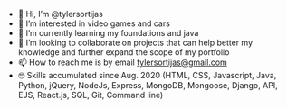 - 👋 Hi, I’m @tylersortijas
- 👀 I’m interested in video games and cars
- 🌱 I’m currently learning my foundations and java
- 💞️ I’m looking to collaborate on projects that can help better my knowledge and further expand the scope of my portfolio
- 📫 How to reach me is by email tylersortijas@gmail.com
- 🤓 Skills accumulated since Aug. 2020 (HTML, CSS, Javascript, Java, Python, jQuery, NodeJs, Express, MongoDB, Mongoose, Django, API, EJS, React.js, SQL, Git, Command line)

<!---
tylersortijas/I look forward to what this profile and opening chapter in my life brings me. I hope great memories can be made, I learn a lot, and I meet a lot of beautiful people 
along in the process.
--->
